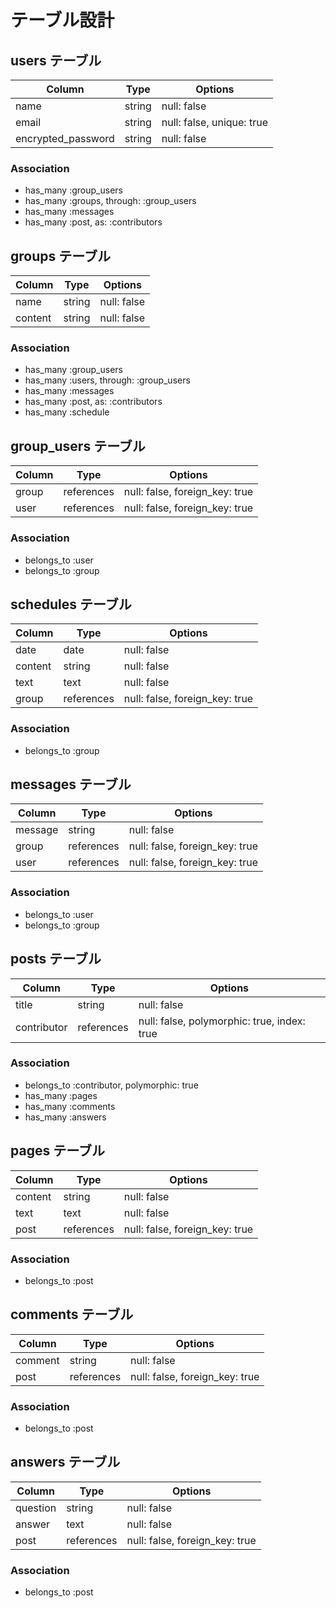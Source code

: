 # テーブル設計

## users テーブル

| Column             | Type   | Options                   |
| ------------------ | ------ | ------------------------- |
| name               | string | null: false               |
| email              | string | null: false, unique: true |
| encrypted_password | string | null: false               |

### Association

- has_many :group_users
- has_many :groups, through: :group_users
- has_many :messages
- has_many :post, as: :contributors

## groups テーブル

| Column             | Type   | Options                   |
| ------------------ | ------ | ------------------------- |
| name               | string | null: false               |
| content            | string | null: false               |

### Association

- has_many :group_users
- has_many :users, through: :group_users
- has_many :messages
- has_many :post, as: :contributors
- has_many :schedule

## group_users テーブル

| Column     | Type       | Options                        |
| ---------- | ---------- | ------------------------------ |
| group      | references | null: false, foreign_key: true |
| user       | references | null: false, foreign_key: true |

### Association

- belongs_to :user
- belongs_to :group

## schedules テーブル

| Column   | Type       | Options                        |
| -------- | ---------- | ------------------------------ |
| date     | date       | null: false                    |
| content  | string     | null: false                    |
| text     | text       | null: false                    |
| group    | references | null: false, foreign_key: true |

### Association

- belongs_to :group


## messages テーブル

| Column   | Type       | Options                        |
| -------- | ---------- | ------------------------------ |
| message  | string     | null: false                    |
| group    | references | null: false, foreign_key: true |
| user     | references | null: false, foreign_key: true |

### Association

- belongs_to :user
- belongs_to :group

## posts テーブル

| Column      | Type       | Options                                     |
| ----------- | ---------- | ------------------------------------------- |
| title       | string     | null: false                                 |
| contributor | references | null: false, polymorphic: true, index: true |

### Association

- belongs_to :contributor, polymorphic: true
- has_many :pages
- has_many :comments
- has_many :answers

## pages テーブル

| Column      | Type       | Options                        |
| ----------- | ---------- | ------------------------------ |
| content     | string     | null: false                    |
| text        | text       | null: false                    |
| post        | references | null: false, foreign_key: true |

### Association

- belongs_to :post

## comments テーブル

| Column      | Type       | Options                        |
| ----------- | ---------- | ------------------------------ |
| comment     | string     | null: false                    |
| post        | references | null: false, foreign_key: true |

### Association

- belongs_to :post

## answers テーブル

| Column      | Type       | Options                        |
| ----------- | ---------- | ------------------------------ |
| question    | string     | null: false                    |
| answer      | text       | null: false                    |
| post        | references | null: false, foreign_key: true |

### Association

- belongs_to :post
